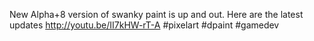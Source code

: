 New Alpha+8 version of swanky paint is up and out. Here are the latest updates http://youtu.be/II7kHW-rT-A #pixelart #dpaint #gamedev